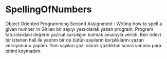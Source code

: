 # SpellingOfNumbers
Object Oriented Programming Second Assignment : Writing how to spell a given number  \n
Girilen bir sayıyı yazı olarak yazan program. 
Program faturalardaki değerin yazısal karşılığını bulmak amacıyla verildi.
Ben ödevi bir istenen hali ile yaptım bir de bütün sayıların karşılıklarını yazan versiyonunu yaptım.
Yani sayıları yazı olarak yazdıktan sonra sonuna para birimi koymadım.
